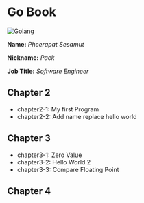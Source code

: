 # Go Book

[![Golang](https://d1q6f0aelx0por.cloudfront.net/product-logos/81630ec2-d253-4eb2-b36c-eb54072cb8d6-golang.png)](https://golang.org/)

**Name:** *Pheerapat Sesamut*

**Nickname:** *Pack*

**Job Title:** *Software Engineer*

## Chapter 2
* chapter2-1: My first Program
* chapter2-2: Add name replace hello world

## Chapter 3
* chapter3-1: Zero Value
* chapter3-2: Hello World 2
* chapter3-3: Compare Floating Point

## Chapter 4
